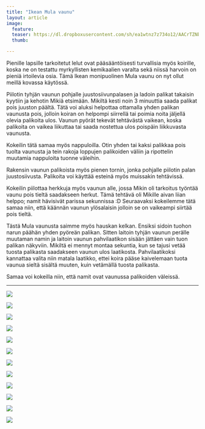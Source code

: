 ```yaml
---
title: "Ikean Mula vaunu"
layout: article
image:
  feature:
  teaser: https://dl.dropboxusercontent.com/sh/ea1wtnz7z734o12/AACrTZNb0cPUzJAeMv54eu07a/aktivointi/ikean-mula-vaunu/DSC42292-245px.jpg
  thumb:

---
```


Pienille lapsille tarkoitetut lelut ovat pääsääntöisesti turvallisia myös koirille, koska ne on testattu myrkyllisten kemikaalien varalta sekä niissä harvoin on pieniä irtoilevia osia. Tämä Ikean monipuolinen Mula vaunu on nyt ollut meillä kovassa käytössä.

Piilotin tyhjän vaunun pohjalle juustosiivunpalasen ja ladoin palikat takaisin kyytiin ja kehotin Mikiä etsimään. Mikiltä kesti noin 3 minuuttia saada palikat pois juuston päältä. Tätä voi aluksi helpottaa ottamalla yhden palikan vaunusta pois, jolloin koiran on helpompi siirrellä tai poimia noita jäljellä olevia palikoita ulos. Vaunun pyörät tekevät tehtävästä vaikean, koska palikoita on vaikea liikuttaa tai saada nostettua ulos poispäin liikkuvasta vaunusta.

Kokeilin tätä samaa myös nappuloilla. Otin yhden tai kaksi palikkaa pois tuolta vaunusta ja tein rakoja loppujen palikoiden väliin ja ripottelin muutamia nappuloita tuonne väleihin. 

Rakensin vaunun palikoista myös pienen tornin, jonka pohjalle piilotin palan juustosiivusta. Palikoita voi käyttää esteinä myös muissakin tehtävissä.

Kokeilin piilottaa herkkuja myös vaunun alle, jossa Mikin oli tarkoitus työntää vaunu pois tieltä saadakseen herkut. Tämä tehtävä oli Mikille aivan liian helppo; namit hävisivät parissa sekunnissa :D Seuraavaksi kokeilemme tätä samaa niin, että käännän vaunun ylösalaisin jolloin se on vaikeampi siirtää pois tieltä.

Tästä Mula vaunusta saimme myös hauskan kelkan. Ensiksi sidoin tuohon narun päähän yhden pyöreän palikan. Sitten laitoin tyhjän vaunun perälle muutaman namin ja laitoin vaunun pahvilaatikon sisään jättäen vain tuon palikan näkyviin. Mikiltä ei mennyt montaa sekuntia, kun se tajusi vetää tuosta palikasta saadakseen vaunun ulos laatikosta. Pahvilaatikoksi kannattaa valita niin matala laatikko, ettei koira pääse kaivelemaan tuota vaunua sieltä sisältä muuten, kuin vetämällä tuosta palikasta.

Samaa voi kokeilla niin, että namit ovat vaunussa palikoiden väleissä.

---

[![](https://dl.dropboxusercontent.com/sh/ea1wtnz7z734o12/AAAFI7TAF3oj2KGQy1hOFJlLa/aktivointi/ikean-mula-vaunu/DSC42292-800px.jpg)](https://dl.dropboxusercontent.com/sh/ea1wtnz7z734o12/AACSZtlKolHL8pqRc0DnQl_Ma/aktivointi/ikean-mula-vaunu/DSC42292.jpg)

[![](https://dl.dropboxusercontent.com/sh/ea1wtnz7z734o12/AABA4AdTHbIZDjhSVzx8-7vQa/aktivointi/ikean-mula-vaunu/DSC42352-800px.jpg)](https://dl.dropboxusercontent.com/sh/ea1wtnz7z734o12/AADe0XtbnkKizT09Iq22ghMRa/aktivointi/ikean-mula-vaunu/DSC42352.jpg)

[![](https://dl.dropboxusercontent.com/sh/ea1wtnz7z734o12/AABEZgMMKerJrqakjiEARz9Fa/aktivointi/ikean-mula-vaunu/DSC44287-800px.jpg)](https://dl.dropboxusercontent.com/sh/ea1wtnz7z734o12/AAAirFTjhVmkYCvfP_ZS1Xipa/aktivointi/ikean-mula-vaunu/DSC44287.jpg)

[![](https://dl.dropboxusercontent.com/sh/ea1wtnz7z734o12/AADEjT1VfuRbijxA97SI7A2oa/aktivointi/ikean-mula-vaunu/DSC42852-800px.jpg)](https://dl.dropboxusercontent.com/sh/ea1wtnz7z734o12/AADcEC3E5laTWH1YPFxDR2RDa/aktivointi/ikean-mula-vaunu/DSC42852.jpg)

[![](https://dl.dropboxusercontent.com/sh/ea1wtnz7z734o12/AABiC_aujC2ZnhbTH0jaVY5Ha/aktivointi/kaksi-laatikkoa-sisakkain/DSC42855-800px.jpg)](https://dl.dropboxusercontent.com/sh/ea1wtnz7z734o12/AABxZXR9AaPC7V2U7WNY5bWxa/aktivointi/kaksi-laatikkoa-sisakkain/DSC42855.jpg)

[![](https://dl.dropboxusercontent.com/sh/ea1wtnz7z734o12/AADroqmjRQyxvjdZAzAlXQP_a/aktivointi/kaksi-laatikkoa-sisakkain/DSC42862-800px.jpg)](https://dl.dropboxusercontent.com/sh/ea1wtnz7z734o12/AAA9UEUB8WKrEtQ27d9uYx_Xa/aktivointi/kaksi-laatikkoa-sisakkain/DSC42862.jpg)

[![](https://dl.dropboxusercontent.com/sh/ea1wtnz7z734o12/AABk0Vm3csjPa7cThUfDG8zga/aktivointi/kaksi-laatikkoa-sisakkain/DSC42890-800px.jpg)](https://dl.dropboxusercontent.com/sh/ea1wtnz7z734o12/AADTiSosq-S8D1yHzpObt8bEa/aktivointi/kaksi-laatikkoa-sisakkain/DSC42890.jpg)

[![](https://dl.dropboxusercontent.com/sh/ea1wtnz7z734o12/AACToOmzZx3FcO5Unh4mM_Vba/aktivointi/kaksi-laatikkoa-sisakkain/DSC42919-800px.jpg)](https://dl.dropboxusercontent.com/sh/ea1wtnz7z734o12/AABDDBlg8MWPyS1lgl0kojmTa/aktivointi/kaksi-laatikkoa-sisakkain/DSC42919.jpg)

[![](https://dl.dropboxusercontent.com/sh/ea1wtnz7z734o12/AACqX_zQ5FbqJOCxa5c8RmAua/aktivointi/kaksi-laatikkoa-sisakkain/DSC42929-800px.jpg)](https://dl.dropboxusercontent.com/sh/ea1wtnz7z734o12/AAA_pIEJrz7TKqNTI-cZU7t1a/aktivointi/kaksi-laatikkoa-sisakkain/DSC42929.jpg)

[![](https://dl.dropboxusercontent.com/sh/ea1wtnz7z734o12/AADceMO0zwwKBcsG5nkTDn9-a/aktivointi/kaksi-laatikkoa-sisakkain/DSC54173-800px.jpg)](https://dl.dropboxusercontent.com/sh/ea1wtnz7z734o12/AADh0BKEZlI012Xox7GGG8mXa/aktivointi/kaksi-laatikkoa-sisakkain/DSC54173.jpg)

[![](https://dl.dropboxusercontent.com/sh/ea1wtnz7z734o12/AAB2GRkUHIIHr9nHBWg1DU7ja/aktivointi/ikean-mula-vaunu/DSC42357-800px.jpg)](https://dl.dropboxusercontent.com/sh/ea1wtnz7z734o12/AACpexnz988ntJdF--vwLw4ya/aktivointi/ikean-mula-vaunu/DSC42357.jpg)

[![](https://dl.dropboxusercontent.com/sh/ea1wtnz7z734o12/AAB-qU3ETJn7M3Nemq3yhquoa/aktivointi/ritila/DSC42191-800px.jpg)](https://dl.dropboxusercontent.com/sh/ea1wtnz7z734o12/AAArYe7fdXZgQrDkGW1GbphVa/aktivointi/ritila/DSC42191.jpg)
